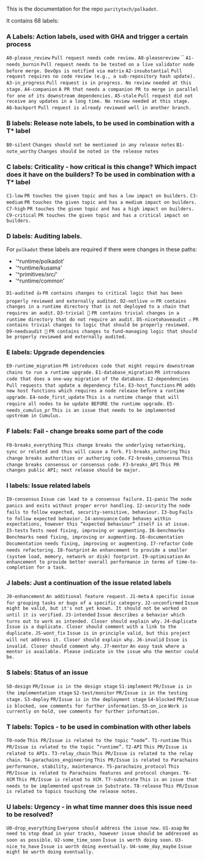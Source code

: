 This is the documentation for the repo `paritytech/polkadot`.

It contains 68 labels:

### A Labels: Action labels, used with GHA and trigger a certain process
`A0-please_review` `Pull request needs code review.`
`A0-pleasereview` ``
`A1-needs_burnin` `Pull request needs to be tested on a live validator node before merge. DevOps is notified via matrix`
`A2-insubstantial` `Pull request requires no code review (e.g., a sub-repository hash update).`
`A3-in_progress` `Pull request is in progress. No review needed at this stage.`
`A4-companion` `A PR that needs a companion PR to merge in parallel for one of its downstream dependencies.`
`A5-stale` `Pull request did not receive any updates in a long time. No review needed at this stage.`
`A6-backport` `Pull request is already reviewed well in another branch.`

### B labels: Release note labels, to be used in combination with a T* label
`B0-silent` `Changes should not be mentioned in any release notes`
`B1-note_worthy` `Changes should be noted in the release notes`

### C labels: Criticality - how critical is this change? Which impact does it have on the builders? To be used in combination with a T* label
`C1-low` `PR touches the given topic and has a low impact on builders.`
`C3-medium` `PR touches the given topic and has a medium impact on builders.`
`C7-high` `PR touches the given topic and has a high impact on builders.`
`C9-critical` `PR touches the given topic and has a critical impact on builders.`

### D labels: Auditing labels.
For `polkadot` these labels are required if there were changes in these paths:
- '^runtime/polkadot'
- '^runtime/kusama'
- '^primitives/src/'
- '^runtime/common'

`D1-audited 👍` `PR contains changes to critical logic that has been properly reviewed and externally audited.`
`D2-notlive 💤` `PR contains changes in a runtime directory that is not deployed to a chain that requires an audit.`
`D3-trivial 🧸` `PR contains trivial changes in a runtime directory that do not require an audit.`
`D5-nicetohaveaudit ⚠️` `PR contains trivial changes to logic that should be properly reviewed.`
`D9-needsaudit 👮` `PR contains changes to fund-managing logic that should be properly reviewed and externally audited.`

### E labels: Upgrade dependencies
`E0-runtime_migration` `PR introduces code that might require downstream chains to run a runtime upgrade.`
`E1-database_migration` `PR introduces code that does a one-way migration of the database.`
`E2-dependencies` `Pull requests that update a dependency file.`
`E3-host_functions` `PR adds new host functions which requires a node release before a runtime upgrade.`
`E4-node_first_update` `This is a runtime change that will require all nodes to be update BEFORE the runtime upgrade.`
`E5-needs_cumulus_pr` `This is an issue that needs to be implemented upstream in Cumulus.`

### F labels: Fail - change breaks some part of the code
`F0-breaks_everything` `This change breaks the underlying networking, sync or related and thus will cause a fork.`
`F1-breaks_authoring` `This change breaks authorities or authoring code.`
`F2-breaks_consensus` `This change breaks consensus or consensus code.`
`F3-breaks_API` `This PR changes public API; next release should be major.`

### I labels: Issue related labels
`I0-consensus` `Issue can lead to a consensus failure.`
`I1-panic` `The node panics and exits without proper error handling.`
`I2-security` `The node fails to follow expected, security-sensitive, behaviour.`
`I3-bug` `Fails to follow expected behavior.`
`I4-annoyance` `Code behaves within expectations, however this “expected behaviour” itself is at issue.`
`I5-tests` `Tests need fixing, improving or augmenting.`
`I6-benchmarks` `Benchmarks need fixing, improving or augmenting.`
`I6-documentation` `Documentation needs fixing, improving or augmenting.`
`I7-refactor` `Code needs refactoring.`
`I8-footprint` `An enhancement to provide a smaller (system load, memory, network or disk) footprint.`
`I9-optimisation` `An enhancement to provide better overall performance in terms of time-to-completion for a task.`

### J labels: Just a continuation of the issue related labels
`J0-enhancement` `An additional feature request.`
`J1-meta` `A specific issue for grouping tasks or bugs of a specific category.`
`J2-unconfirmed` `Issue might be valid, but it's not yet known. It should not be worked on until it is verified.`
`J3-intended` `Issue describes a behavior which turns out to work as intended. Closer should explain why.`
`J4-duplicate` `Issue is a duplicate. Closer should comment with a link to the duplicate.`
`J5-wont_fix` `Issue is in principle valid, but this project will not address it. Closer should explain why.`
`J6-invalid` `Issue is invalid. Closer should comment why.`
`J7-mentor` `An easy task where a mentor is available. Please indicate in the issue who the mentor could be.`

### S labels: Status of an issue
`S0-design` `PR/Issue is in the design stage`
`S1-implement` `PR/Issue is in the implementation stage`
`S2-test/monitor` `PR/Issue is in the testing stage.`
`S3-deploy` `PR/Issue is in the deployment stage`
`S4-blocked` `PR/Issue is blocked, see comments for further information.`
`S5-on_ice` `Work is currently on hold, see comments for further information.`

### T labels: Topics - to be used in combination with other labels
`T0-node` `This PR/Issue is related to the topic “node”.`
`T1-runtime` `This PR/Issue is related to the topic “runtime”.`
`T2-API` `This PR/Issue is related to APIs.`
`T3-relay_chain` `This PR/Issue is related to the relay chain.`
`T4-parachains_engineering` `This PR/Issue is related to Parachains performance, stability, maintenance.`
`T5-parachains_protocol` `This PR/Issue is related to Parachains features and protocol changes.`
`T6-XCM` `This PR/Issue is related to XCM.`
`T7-substrate` `This is an issue that needs to be implemented upstream in Substrate.`
`T8-release` `This PR/Issue is related to topics touching the release notes.`

### U labels: Urgency - in what time manner does this issue need to be resolved?
`U0-drop_everything` `Everyone should address the issue now.`
`U1-asap` `No need to stop dead in your tracks, however issue should be addressed as soon as possible.`
`U2-some_time_soon` `Issue is worth doing soon.`
`U3-nice_to_have` `Issue is worth doing eventually.`
`U4-some_day_maybe` `Issue might be worth doing eventually.`